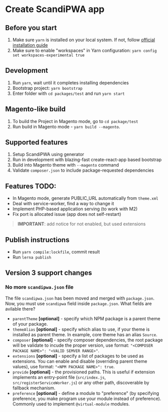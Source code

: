# Create ScandiPWA app

## Before you start

1. Make sure `yarn` is installed on your local system. If not, follow [official installation guide](https://classic.yarnpkg.com/en/docs/install/#debian-stable)
2. Make sure to enable "workspaces" in Yarn configuration: `yarn config set workspaces-experimental true`

## Development

1. Run `yarn`, wait until it completes installing dependencies
2. Bootstrap project: `yarn bootstrap`
3. Enter folder with `cd packages/test` and run `yarn start`

## Magento-like build

1. To build the Project in Magento mode, go to `cd package/test`
2. Run build in Magento mode - `yarn build --magento`.

## Supported features

1. Setup ScandiPWA using generator
2. Run in development with blazing-fast create-react-app based bootstrap
3. Build into Magento theme with `--magento` command
4. Validate `composer.json` to include package-requested dependencies

## Features TODO:

- In Magento mode, generate PUBLIC_URL automatically from `theme.xml`
- Deal with service-worker, find a way to change it
- Implement PHP-based application serving (to work with M2)
- Fix port is allocated issue (app does not self-restart)

> **IMPORTANT**: add notice for not enabled, but used extensions

## Publish instructions

- Run `yarn compile:lockfile`, commit result
- Run `lerna publish`

## Version 3 support changes

### No more `scandipwa.json` file

The file `scandipwa.json` has been moved and merged with `package.json`. Now, you must use `scandipwa` field inside `package.json`. What fields are avilable there?

- `parentTheme` **[optional]** - specify which NPM package is a parent theme of your package.
- `themeAlias` **[optional]** - specify which alias to use, if your theme is installed as parent theme. In example, core theme has an alias `Source`.
- `composer` **[optional]** - specify composer dependencies, the root package will be validate to incude the proper version, use format: `"<COMPOSER PACKAGE NAME>": "<VALID SEMVER RANGE>"`.
- `extensions` **[optional]** - specify a list of packages to be used as extensions. You can enable and disable (overriding parent theme values), use format: `"<NPM PACKAGE NAME>": true`.
- `provide` **[optional]** - the provisioned paths. This is useful if extension implements an entry-point file (`src/index.js`, `src/registerServiceWorker.js`) or any other path, discoverable by fallback mechanism.
- `preference` **[optional]** - define a module to "preference" (by specifying preference, you make program use your module instead of preference). Commonly used to implement `@virtual-module` modules.